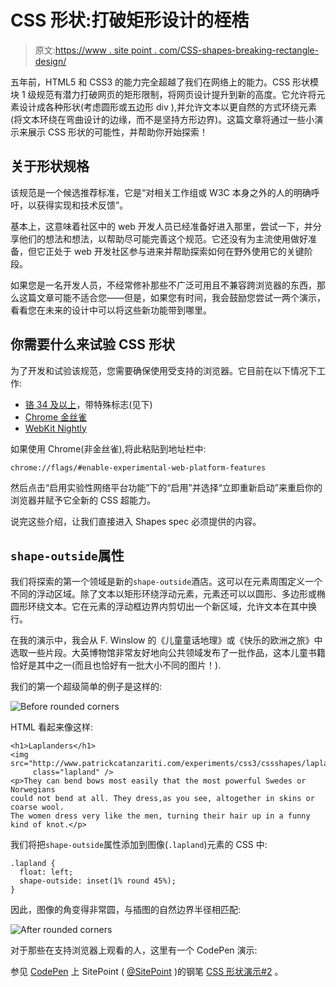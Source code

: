 # CSS 形状:打破矩形设计的桎梏

> 原文:[https://www . site point . com/CSS-shapes-breaking-rectangle-design/](https://www.sitepoint.com/css-shapes-breaking-rectangular-design/)

五年前，HTML5 和 CSS3 的能力完全超越了我们在网络上的能力。CSS 形状模块 1 级规范有潜力打破网页的矩形限制，将网页设计提升到新的高度。它允许将元素设计成各种形状(考虑圆形或五边形 div ),并允许文本以更自然的方式环绕元素(将文本环绕在弯曲设计的边缘，而不是坚持方形边界)。这篇文章将通过一些小演示来展示 CSS 形状的可能性，并帮助你开始探索！

## 关于形状规格

该规范是一个候选推荐标准，它是“对相关工作组或 W3C 本身之外的人的明确呼吁，以获得实现和技术反馈”。

基本上，这意味着社区中的 web 开发人员已经准备好进入那里，尝试一下，并分享他们的想法和想法，以帮助尽可能完善这个规范。它还没有为主流使用做好准备，但它正处于 web 开发社区参与进来并帮助探索如何在野外使用它的关键阶段。

如果您是一名开发人员，不经常修补那些不广泛可用且不兼容跨浏览器的东西，那么这篇文章可能不适合您——但是，如果您有时间，我会鼓励您尝试一两个演示，看看您在未来的设计中可以将这些新功能带到哪里。

## 你需要什么来试验 CSS 形状

为了开发和试验该规范，您需要确保使用受支持的浏览器。它目前在以下情况下工作:

*   [铬 34 及以上](https://www.google.com/intl/en/chrome/browser/)，带特殊标志(见下)
*   [Chrome 金丝雀](https://www.google.com/intl/en/chrome/browser/canary.html)
*   [WebKit Nightly](http://nightly.webkit.org/)

如果使用 Chrome(非金丝雀),将此粘贴到地址栏中:

```
chrome://flags/#enable-experimental-web-platform-features
```

然后点击“启用实验性网络平台功能”下的“启用”并选择“立即重新启动”来重启你的浏览器并赋予它全新的 CSS 超能力。

说完这些介绍，让我们直接进入 Shapes spec 必须提供的内容。

## `shape-outside`属性

我们将探索的第一个领域是新的`shape-outside`酒店。这可以在元素周围定义一个不同的浮动区域。除了文本以矩形环绕浮动元素，元素还可以以圆形、多边形或椭圆形环绕文本。它在元素的浮动框边界内剪切出一个新区域，允许文本在其中换行。

在我的演示中，我会从 F. Winslow 的《儿童童话地理》或《快乐的欧洲之旅》中选取一些片段。大英博物馆非常友好地向公共领域发布了一批作品，这本儿童书籍恰好是其中之一(而且也恰好有一批大小不同的图片！).

我们的第一个超级简单的例子是这样的:

![Before rounded corners](../Images/f77961c10aeca4c7070aacd40d03e05a.png)

HTML 看起来像这样:

```
<h1>Laplanders</h1>
<img src="http://www.patrickcatanzariti.com/experiments/css3/cssshapes/lapland.png" 
     class="lapland" />
<p>They can bend bows most easily that the most powerful Swedes or Norwegians
could not bend at all. They dress,as you see, altogether in skins or coarse wool. 
The women dress very like the men, turning their hair up in a funny kind of knot.</p>
```

我们将把`shape-outside`属性添加到图像(`.lapland`)元素的 CSS 中:

```
.lapland {
  float: left;
  shape-outside: inset(1% round 45%);
}
```

因此，图像的角变得非常圆，与插图的自然边界半径相匹配:

![After rounded corners](../Images/4431c2b01638fe893b1c08b8879527ee.png)

对于那些在支持浏览器上观看的人，这里有一个 CodePen 演示:

参见 [CodePen](http://codepen.io) 上 SitePoint ( [@SitePoint](http://codepen.io/SitePoint) )的钢笔 [CSS 形状演示#2](http://codepen.io/SitePoint/pen/LskqC/) 。